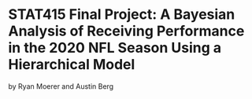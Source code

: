 # STAT415 Final Project: A Bayesian Analysis of Receiving Performance in the 2020 NFL Season Using a Hierarchical Model

by Ryan Moerer and Austin Berg
